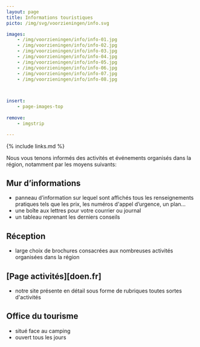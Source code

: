 ```yaml
---
layout: page
title: Informations touristiques
picto: /img/svg/voorzieningen/info.svg

images:
    - /img/voorzieningen/info/info-01.jpg
    - /img/voorzieningen/info/info-02.jpg
    - /img/voorzieningen/info/info-03.jpg
    - /img/voorzieningen/info/info-04.jpg
    - /img/voorzieningen/info/info-05.jpg
    - /img/voorzieningen/info/info-06.jpg
    - /img/voorzieningen/info/info-07.jpg
    - /img/voorzieningen/info/info-08.jpg

    

insert:
    - page-images-top
    
remove:
    - imgstrip

---
```


{% include links.md %}

Nous vous tenons informés des activités et événements organisés dans la région, notamment par les moyens suivants:

## Mur d’informations

- panneau d’information sur lequel sont affichés tous les renseignements pratiques tels que les prix, les numéros d'appel d’urgence, un plan...
- une boîte aux lettres pour votre courrier ou journal
- un tableau reprenant les derniers conseils

## Réception

- large choix de brochures consacrées aux nombreuses activités organisées dans la région

## [Page activités][doen.fr]

- notre site présente en détail sous forme de rubriques toutes sortes d'activités

## Office du tourisme

- situé face au camping
- ouvert tous les jours
